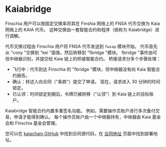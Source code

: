 # Kaiabridge

Finschia 用户可以按固定交换率将其在 Finshia 网络上的 FNSA 代币交换为 Kaia 网络上的 KAIA 代币。 这种交换由一套智能合约和程序（统称为 Kaiabridge）进行调解。

代币交换过程由 Finschia 用户将 FNSA 代币发送到 `fwsap` 模块开始。 代币首先从 "cony "交换到 "kei "面值，然后转移到 "fbridge "模块。 fbridge "事件由可信中继器识别，并提交给 Kaia 链上的桥接智能合约。 桥接请求分多个步骤处理：

- 飞行中：代币到达 Finschia 的 "fbridge "模块，但中继器没有向 Kaia 智能合约报告。
- 确认：转述人向合同（"条款"）提交了申请。 现在，请求进入 30 分钟的时间锁定。
- 已认领：时间锁定到期后，令牌已被转移（"认领"）到 Kaia 链上的目标账户。

Kaiabridge 智能合约内置多重签名功能。 例如，需要操作员账户进行多次备付交易，申请才能得到确认。 每个操作员账户由一个中继器持有，中继器由 Kaia 基金会和 Finschia 基金会管理。

您可以在 [kaiachain GitHub](https://github.com/kaiachain/kaia/tree/dev/contracts/contracts/system_contracts/kaiabridge) 中找到合同源代码，在 [合同地址](https://docs.kaia.io/references/contract-addresses/) 页面中找到部署地址。